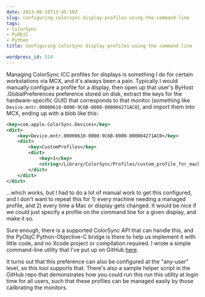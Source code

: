 ```yaml
---
date: 2013-08-16T13:45:10Z
slug: configuring-colorsync-display-profiles-using-the-command-line
tags:
- ColorSync
- PyObjC
- Python
title: Configuring ColorSync display profiles using the command-line

wordpress_id: 514
---
```


<!-- [![ColorSyncUtility_128.png](images/2013/08/ColorSyncUtility_128.png)](images/2013/08/ColorSyncUtility_128.png) -->

Managing ColorSync ICC profiles for displays is something I do for certain workstations via MCX, and it's always been a pain. Typically I would manually configure a profile for a display, then open up that user's ByHost .GlobalPreferences preference stored on disk, extract the keys for the hardware-specific GUID that corresponds to that monitor (something like `Device.mntr.00000610-0000-9C6B-0000-000004271AC0`), and import them into MCX, ending up with a blob like this:

```xml
<key>com.apple.ColorSync.Devices</key>
<dict>
    <key>Device.mntr.00000610-0000-9C6B-0000-000004271AC0</key>
    <dict>
        <key>CustomProfiles</key>
        <dict>
            <key>1</key>
            <string>/Library/ColorSync/Profiles/custom_profile_for_machine.icc</string>
        </dict>
    </dict>
</dict>
```

...which works, but I had to do a lot of manual work to get this configured, and I don't want to repeat this for 1) every machine needing a managed profile, and 2) every time a Mac or display gets changed. It would be nice if we could just specify a profile on the command line for a given display, and make it so.

Sure enough, there is a supported ColorSync API that can handle this, and the PyObjC Python-Objective-C bridge is there to help us implement it with little code, and no Xcode project or compilation required. I wrote a simple command-line utility that I've put up on GitHub [here](https://github.com/timsutton/customdisplayprofiles).

It turns out that this preference can also be configured at the "any-user" level, so this tool supports that. There's also a sample helper script in the GitHub repo that demonstrates how you could run this run this utility at login time for all users, such that these profiles can be managed easily by those calibrating the monitors.

<!-- TODO: add link to Greg's PyObjC post where he references this tool -->
